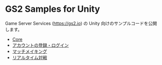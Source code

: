 # GS2 Samples for Unity

Game Server Services (https://gs2.io) の Unity 向けのサンプルコードを公開します。

- [Core](core/)
- [アカウントの登録・ログイン](account-registration-login/)
- [マッチメイキング](matchmaking/)
- [リアルタイム対戦](realtime/)